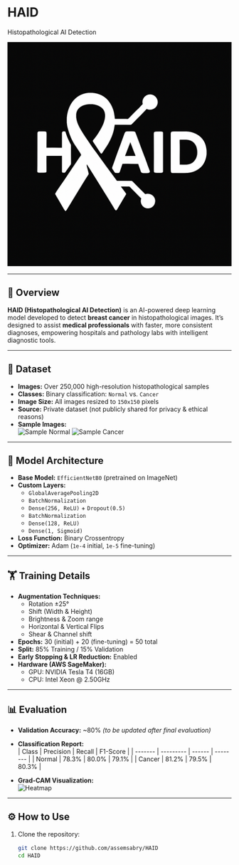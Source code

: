 # HAID
Histopathological AI Detection

![HAID Logo](HAID.png)

---

## 🧠 Overview

**HAID (Histopathological AI Detection)** is an AI-powered deep learning model developed to detect **breast cancer** in histopathological images. It’s designed to assist **medical professionals** with faster, more consistent diagnoses, empowering hospitals and pathology labs with intelligent diagnostic tools.

---

## 📂 Dataset

- **Images:** Over 250,000 high-resolution histopathological samples  
- **Classes:** Binary classification: `Normal` vs. `Cancer`  
- **Image Size:** All images resized to `150x150` pixels  
- **Source:** Private dataset (not publicly shared for privacy & ethical reasons)  
- **Sample Images:**  
  ![Sample Normal](images/sample_class0.jpg) ![Sample Cancer](images/sample_class1.jpg)

---

## 🧱 Model Architecture

- **Base Model:** `EfficientNetB0` (pretrained on ImageNet)
- **Custom Layers:**
  - `GlobalAveragePooling2D`
  - `BatchNormalization`
  - `Dense(256, ReLU)` + `Dropout(0.5)`
  - `BatchNormalization`
  - `Dense(128, ReLU)`
  - `Dense(1, Sigmoid)`
- **Loss Function:** Binary Crossentropy  
- **Optimizer:** Adam (`1e-4` initial, `1e-5` fine-tuning)

---

## 🏋️ Training Details

- **Augmentation Techniques:**
  - Rotation ±25°
  - Shift (Width & Height)
  - Brightness & Zoom range
  - Horizontal & Vertical Flips
  - Shear & Channel shift
- **Epochs:** 30 (initial) + 20 (fine-tuning) = 50 total  
- **Split:** 85% Training / 15% Validation  
- **Early Stopping & LR Reduction:** Enabled  
- **Hardware (AWS SageMaker):**
  - GPU: NVIDIA Tesla T4 (16GB)
  - CPU: Intel Xeon @ 2.50GHz

---

## 📊 Evaluation

- **Validation Accuracy:** ~80% *(to be updated after final evaluation)*  
- **Classification Report:**  
  | Class   | Precision | Recall | F1-Score |
  | ------- | --------- | ------ | -------- |
  | Normal  | 78.3%     | 80.0%  | 79.1%    |
  | Cancer  | 81.2%     | 79.5%  | 80.3%    |

- **Grad-CAM Visualization:**  
  ![Heatmap](images/heatmap_output.jpg)

---

## ⚙️ How to Use

1. Clone the repository:
   ```bash
   git clone https://github.com/assemsabry/HAID
   cd HAID

